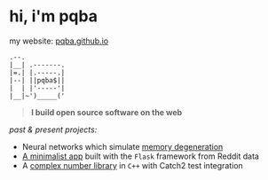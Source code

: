 #  hi, i'm pqba

my website: [pqba.github.io](https://pqba.github.io) 

```
.--.     
|__| .-------.
|=.| |.-----.|
|--| ||pqba$||
|  | |'-----'|
|__|~')_____('
```
> **I build open source software on the web**

*past & present projects:*
- Neural networks which simulate [memory degeneration](https://paperswithcode.com/method/memory-network)
- [A minimalist app](https://github.com/pqba/Ladle) built with the `Flask` framework from Reddit data
- A [complex number library](https://github.com/pqba/ComplexLibrary) in `C++` with Catch2 test integration
